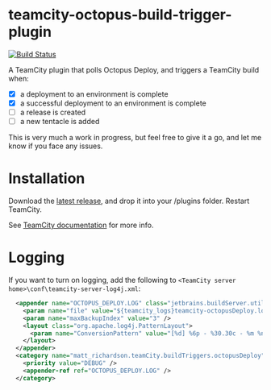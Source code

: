 # teamcity-octopus-build-trigger-plugin

[![Build Status](https://travis-ci.org/matt-richardson/teamcity-octopus-build-trigger-plugin.svg?branch=master)](https://travis-ci.org/matt-richardson/teamcity-octopus-build-trigger-plugin)

A TeamCity plugin that polls Octopus Deploy, and triggers a TeamCity build when:
- [x] a deployment to an environment is complete
- [x] a successful deployment to an environment is complete
- [ ] a release is created
- [ ] a new tentacle is added

This is very much a work in progress, but feel free to give it a go, and let me know if you face any issues.

# Installation

Download the [latest release](https://github.com/matt-richardson/teamcity-octopus-build-trigger-plugin/releases/latest), and drop it into your [<TeamCity Data Directory>](https://confluence.jetbrains.com/display/TCD9/TeamCity+Data+Directory)/plugins folder. Restart TeamCity.

See [TeamCity documentation](https://confluence.jetbrains.com/display/TCD9/Installing+Additional+Plugins) for more info.

# Logging

If you want to turn on logging, add the following to `<TeamCity server home>\conf\teamcity-server-log4j.xml`:

```xml
  <appender name="OCTOPUS_DEPLOY.LOG" class="jetbrains.buildServer.util.TCRollingFileAppender">
    <param name="file" value="${teamcity_logs}teamcity-octopusDeploy.log" />
    <param name="maxBackupIndex" value="3" />
    <layout class="org.apache.log4j.PatternLayout">
      <param name="ConversionPattern" value="[%d] %6p - %30.30c - %m %n" />
    </layout>
  </appender>
  <category name="matt_richardson.teamCity.buildTriggers.octopusDeploy" additivity="false">
    <priority value="DEBUG" />
    <appender-ref ref="OCTOPUS_DEPLOY.LOG" />
  </category>
 ```
